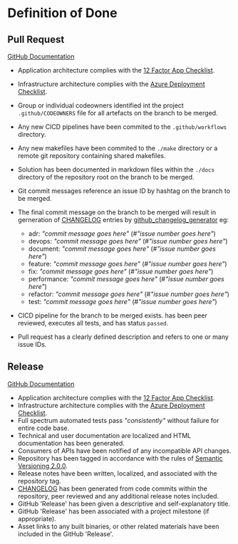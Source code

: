 # Definition of Done

## Pull Request

[GitHub Documentation](https://docs.github.com/en/github/collaborating-with-pull-requests/proposing-changes-to-your-work-with-pull-requests/about-pull-requests)

- Application architecture complies with the [12 Factor App Checklist](./12_factor_app_checklist.md).
- Infrastructure architecture complies with the [Azure Deployment Checklist](./azure_deployment_checklist.md).
- Group or individual codeowners identified int the project  `.github/CODEOWNERS` file for all artefacts on the branch to be merged.
- Any new CICD pipelines have been commited to the `.github/workflows` directory.
- Any new makefiles have been commited to the `./make` directory or a remote git repository containing shared makefiles.
- Solution has been documented in markdown files within the `./docs` directory of the repository root on the branch to be merged.
- Git commit messages reference an issue ID by hashtag on the branch to be merged.
- The final commit message on the branch to be merged will result in gerneration of [CHANGELOG](/CHANGELOG.md) entries by [github_changelog_generator](https://github.com/github-changelog-generator/github-changelog-generator) eg:
  - adr: *"commit message goes here"* (#*"issue number goes here"*)
  - devops: *"commit message goes here"* (#*"issue number goes here"*)
  - document: *"commit message goes here"* (#*"issue number goes here"*)
  - feature: *"commit message goes here"* (#*"issue number goes here"*)
  - fix: *"commit message goes here"* (#*"issue number goes here"*)
  - performance: *"commit message goes here"* (#*"issue number goes here"*)
  - refactor: *"commit message goes here"* (#*"issue number goes here"*)
  - test: *"commit message goes here"* (#*"issue number goes here"*)

- CICD pipeline for the branch to be merged exists. has been peer reviewed, executes all tests, and has status `passed`.
- Pull request has a clearly defined description and refers to one or many issue IDs.

## Release

[GitHub Documentation](https://docs.github.com/en/github/administering-a-repository/releasing-projects-on-github/managing-releases-in-a-repository)

- Application architecture complies with the [12 Factor App Checklist](./12_factor_app_checklist.md).
- Infrastructure architecture complies with the [Azure Deployment Checklist](./azure_deployment_checklist.md).
- Full spectrum automated tests pass *"consistently"* without failure for entire code base.
- Technical and user documentation are localized and HTML documentation has been generated.
- Consumers of APIs have been notified of any incompatible API changes.
- Repository has been tagged in accordance with the rules of [Semantic Versioning 2.0.0](https://semver.org/#semantic-versioning-200).
- Release notes have been written, localized, and associated with the repository tag.
- [CHANGELOG](https://github.com/cprime-github-professional-services/github-migration-toolkit/blob/main/CHANGELOG.md) has been generated from code commits within the repository, peer reviewed and any additional release notes included.
- GitHub 'Release' has been given a descriptive and self-explanatory title.
- GitHub 'Release' has been associated with a project milestone (if appropriate).
- Asset links to any built binaries, or other related materials have been included in the GitHub 'Release'.
